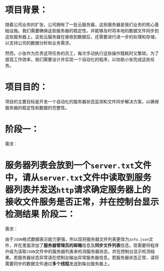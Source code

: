 项目背景：
==========

​ 随着公司业务的扩张，公司拥有了一批云服务器，这些服务器是我们业务的核心基础设施。我们需要确保这些服务器的稳定性，并能够及时将本地的数据文件同步到这些服务器上。这些云服务器在接收到数据后，还需要进行进一步的处理和存储，以支持公司的数据分析和业务需求。

​ 然而，小张作为负责这项任务的员工，每次手动执行这些操作既耗时又繁琐。为了提高工作效率，我们需要设计并实现一个自动化的程序，以协助小张完成这些任务。

项目目的：
==========

​ 项目的主要目标是开发一个自动化的服务器状态监测和文件同步解决方案，以确保服务器的稳定性和数据的完整性。

阶段一：
========

需求：

服务器列表会放到一个`server.txt`文件中，请从`server.txt`文件中读取到服务器列表并发送`http`请求确定服务器上的接收文件服务是否正常，并在控制台显示检测结果
阶段二：
========

需求：

​ 由于`JSON`格式数据表示能力更强，所以现将服务器文件列表更改为`info.json`文件，并在里面添加了**服务器管理员的邮箱**信息及**同步文件列表**信息。现需要将程序升级为读取`JSON`文件中的服务器列表来检测服务器状态，并在控制台显示检测结果。若服务器状态异常请在控制台输出异常服务器信息。若服务器状态正常，请将需要同步的数据文件通过**多个线程**发送到每台服务器上。

